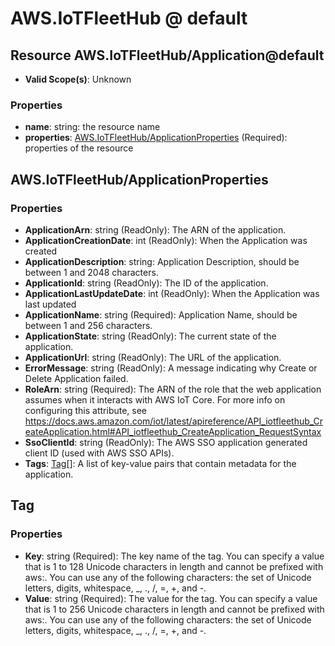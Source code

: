 # AWS.IoTFleetHub @ default

## Resource AWS.IoTFleetHub/Application@default
* **Valid Scope(s)**: Unknown
### Properties
* **name**: string: the resource name
* **properties**: [AWS.IoTFleetHub/ApplicationProperties](#awsiotfleethubapplicationproperties) (Required): properties of the resource

## AWS.IoTFleetHub/ApplicationProperties
### Properties
* **ApplicationArn**: string (ReadOnly): The ARN of the application.
* **ApplicationCreationDate**: int (ReadOnly): When the Application was created
* **ApplicationDescription**: string: Application Description, should be between 1 and 2048 characters.
* **ApplicationId**: string (ReadOnly): The ID of the application.
* **ApplicationLastUpdateDate**: int (ReadOnly): When the Application was last updated
* **ApplicationName**: string (Required): Application Name, should be between 1 and 256 characters.
* **ApplicationState**: string (ReadOnly): The current state of the application.
* **ApplicationUrl**: string (ReadOnly): The URL of the application.
* **ErrorMessage**: string (ReadOnly): A message indicating why Create or Delete Application failed.
* **RoleArn**: string (Required): The ARN of the role that the web application assumes when it interacts with AWS IoT Core. For more info on configuring this attribute, see https://docs.aws.amazon.com/iot/latest/apireference/API_iotfleethub_CreateApplication.html#API_iotfleethub_CreateApplication_RequestSyntax
* **SsoClientId**: string (ReadOnly): The AWS SSO application generated client ID (used with AWS SSO APIs).
* **Tags**: [Tag](#tag)[]: A list of key-value pairs that contain metadata for the application.

## Tag
### Properties
* **Key**: string (Required): The key name of the tag. You can specify a value that is 1 to 128 Unicode characters in length and cannot be prefixed with aws:. You can use any of the following characters: the set of Unicode letters, digits, whitespace, _, ., /, =, +, and -.
* **Value**: string (Required): The value for the tag. You can specify a value that is 1 to 256 Unicode characters in length and cannot be prefixed with aws:. You can use any of the following characters: the set of Unicode letters, digits, whitespace, _, ., /, =, +, and -.

